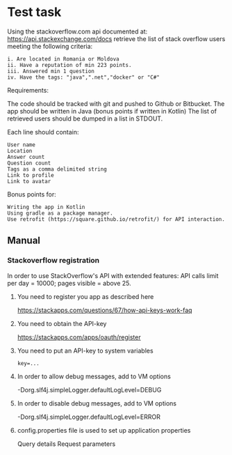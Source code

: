 # Test task

Using the stackoverflow.com api documented at: https://api.stackexchange.com/docs retrieve the list of stack overflow users meeting the following criteria:

    i. Are located in Romania or Moldova
    ii. Have a reputation of min 223 points.
    iii. Answered min 1 question
    iv. Have the tags: "java",".net","docker" or "C#"

Requirements:

The code should be tracked with git and pushed to Github or Bitbucket. 
The app should be written in Java (bonus points if written in Kotlin)
The list of retrieved users should be dumped in a list in STDOUT. 

Each line should contain:

    User name
    Location
    Answer count
    Question count
    Tags as a comma delimited string
    Link to profile
    Link to avatar

Bonus points for:

    Writing the app in Kotlin
    Using gradle as a package manager.
    Use retrofit (https://square.github.io/retrofit/) for API interaction.



## Manual

### Stackoverflow registration

In order to use StackOverflow's API with extended features: API calls limit per day = 10000; pages visible = above 25.

1. You need to register you app as described here

   
   https://stackapps.com/questions/67/how-api-keys-work-faq


2. You need to obtain the API-key


      https://stackapps.com/apps/oauth/register

3. You need to put an API-key to system variables
    

       key=...

4. In order to allow debug messages, add to VM options 

   
      -Dorg.slf4j.simpleLogger.defaultLogLevel=DEBUG

5. In order to disable debug messages, add to VM options


      -Dorg.slf4j.simpleLogger.defaultLogLevel=ERROR

6. config.properties file is used to set up application properties


      Query details
      Request parameters
   